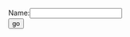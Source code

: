 <form action="servlet1" method="post">  
Name:<input type="text" name="userName"/><br/>  
<input type="submit" value="go"/>  
</form>
